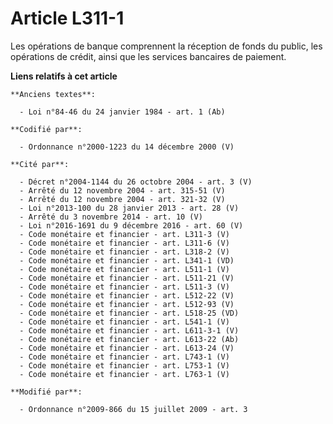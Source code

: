 # Article L311-1

Les opérations de banque comprennent la réception de fonds du public, les opérations de crédit, ainsi que les services
bancaires de paiement.

**Liens relatifs à cet article**

	**Anciens textes**:

	  - Loi n°84-46 du 24 janvier 1984 - art. 1 (Ab)

	**Codifié par**:

	  - Ordonnance n°2000-1223 du 14 décembre 2000 (V)

	**Cité par**:

	  - Décret n°2004-1144 du 26 octobre 2004 - art. 3 (V)
	  - Arrêté du 12 novembre 2004 - art. 315-51 (V)
	  - Arrêté du 12 novembre 2004 - art. 321-32 (V)
	  - Loi n°2013-100 du 28 janvier 2013 - art. 28 (V)
	  - Arrêté du 3 novembre 2014 - art. 10 (V)
	  - Loi n°2016-1691 du 9 décembre 2016 - art. 60 (V)
	  - Code monétaire et financier - art. L311-3 (V)
	  - Code monétaire et financier - art. L311-6 (V)
	  - Code monétaire et financier - art. L318-2 (V)
	  - Code monétaire et financier - art. L341-1 (VD)
	  - Code monétaire et financier - art. L511-1 (V)
	  - Code monétaire et financier - art. L511-21 (V)
	  - Code monétaire et financier - art. L511-3 (V)
	  - Code monétaire et financier - art. L512-22 (V)
	  - Code monétaire et financier - art. L512-93 (V)
	  - Code monétaire et financier - art. L518-25 (VD)
	  - Code monétaire et financier - art. L541-1 (V)
	  - Code monétaire et financier - art. L611-3-1 (V)
	  - Code monétaire et financier - art. L613-22 (Ab)
	  - Code monétaire et financier - art. L613-24 (V)
	  - Code monétaire et financier - art. L743-1 (V)
	  - Code monétaire et financier - art. L753-1 (V)
	  - Code monétaire et financier - art. L763-1 (V)

	**Modifié par**:

	  - Ordonnance n°2009-866 du 15 juillet 2009 - art. 3
